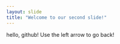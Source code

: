 ```yaml
---
layout: slide
title: "Welcome to our second slide!"
---
```

hello, github!
Use the left arrow to go back!
